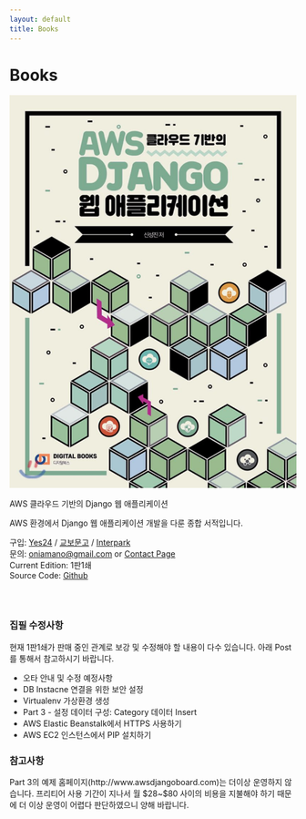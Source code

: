 ```yaml
---
layout: default
title: Books
---
```


 <h1 class="pageTitle">Books</h1>
<div class="book">
	<div class="bookImage">
		<img src="/assets/img/books1.jpg" />
	</div>
	<div class="bookContent">
	<p class="intro">AWS 클라우드 기반의 Django 웹 애플리케이션</p>
	<p>AWS 환경에서 Django 웹 애플리케이션 개발을 다룬 종합 서적입니다.</p>
	<p>구입: <a href="//www.yes24.com/Product/Goods/78572342?scode=032&OzSrank=3">Yes24</a> / <a href="//www.kyobobook.co.kr/product/detailViewKor.laf?ejkGb=KOR&mallGb=KOR&barcode=9788960882720&orderClick=LAG&Kc=">교보문고</a>
	/ <a href="//book.interpark.com/product/BookDisplay.do?_method=detail&sc.shopNo=0000400000&sc.prdNo=316045261&sc.saNo=003002001&bid1=search&bid2=product&bid3=title&bid4=001">Interpark</a><br />
	문의: <a href="mailto:oniamano@gmail.com">oniamano@gmail.com</a> or <a href="contact">Contact Page</a><br />
	Current Edition: 1판1쇄<br />
	Source Code: <a href="//www.github.com/amanokaze/awsdjango-books">Github</a></p>
	</div>
</div>
<h3>&nbsp;</h3>
<h3>집필 수정사항</h3>
<p>현재 1판1쇄가 판매 중인 관계로 보강 및 수정해야 할 내용이 다수 있습니다. 아래 Post를 통해서 참고하시기 바랍니다.</p>
<ul>
	<li>오타 안내 및 수정 예정사항</li>
	<li>DB Instacne 연결을 위한 보안 설정</li>
	<li>Virtualenv 가상환경 생성</li>
	<li>Part 3 - 설정 데이터 구성: Category 데이터 Insert</li>
	<li>AWS Elastic Beanstalk에서 HTTPS 사용하기</li>
	<li>AWS EC2 인스턴스에서 PIP 설치하기</li>
</ul>
<h3>참고사항</h3>
<p>Part 3의 예제 홈페이지(http://www.awsdjangoboard.com)는 더이상 운영하지 않습니다. 프리티어 사용 기간이 지나서 월 $28~$80 사이의 비용을 지불해야 하기 때문에 더 이상 운영이 어렵다 판단하였으니 양해 바랍니다.</p>